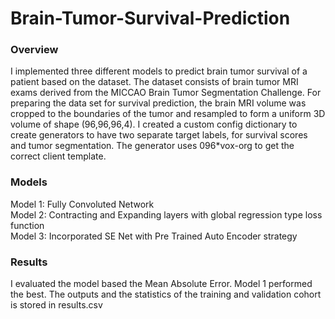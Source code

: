 # Brain-Tumor-Survival-Prediction

### Overview
I implemented three different models to predict brain tumor survival of a patient based on
the dataset. The dataset consists of brain tumor MRI exams derived from the MICCAO
Brain Tumor Segmentation Challenge. For preparing the data set for survival prediction, the
brain MRI volume was cropped to the boundaries of the tumor and resampled to form a uniform
3D volume of shape (96,96,96,4). I created a custom config dictionary to create generators to
have two separate target labels, for survival scores and tumor segmentation. The generator
uses 096*vox-org to get the correct client template.

### Models
Model 1: Fully Convoluted Network<br/>
Model 2: Contracting and Expanding layers with global regression type loss function<br/>
Model 3: Incorporated SE Net with Pre Trained Auto Encoder strategy<br/>

### Results
I evaluated the model based the Mean Absolute Error. Model 1 performed the best. The outputs and
the statistics of the training and validation cohort is stored in results.csv
